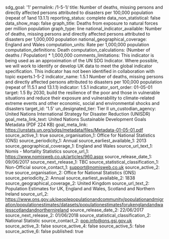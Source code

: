 sdg_goal: '1'
permalink: /1-5-1/
title: Number of deaths, missing persons and directly affected persons attributed to disasters per 100,000 population (repeat of 1and 13.1.1)
reporting_status: complete
data_non_statistical: false
data_show_map: false
graph_title: Deaths from exposure to natural forces per million population
graph_type: line
national_indicator_available: Number of deaths, missing persons and directly affected persons attributed to disasters per 1,000,000 population
national_geographical_coverage: England and Wales
computation_units: Rate per 1,000,000 population
computation_definitions: Death
computation_calculations: (Number of deaths / Population) * 1,000,000
comments_limitations: This indicator is being used as an approximation of the UN SDG Indicator. Where possible, we will work to identify or develop UK data to meet the global indicator specification. This indicator has not been identified in collaboration with topic experts.1-5-2
indicator_name: 1.5.1 Number of deaths, missing persons and directly affected persons attributed to disasters per 100,000 population (repeat of 11.5.1 and 13.1.1)
indicator: 1.5.1
indicator_sort_order: 01-05-01
target: 1.5 By 2030, build the resilience of the poor and those in vulnerable situations and reduce their exposure and vulnerability to climate-related extreme events and other economic, social and environmental shocks and disasters
target_id: '1.5'
un_designated_tier: Tier II
un_custodian_agency: United Nations International Strategy for Disaster Reduction (UNISDR)
goal_meta_link_text: United Nations Sustainable Development Goals Metadata (PDF 224 KB)
goal_meta_link: https://unstats.un.org/sdgs/metadata/files/Metadata-01-05-01.pdf
source_active_1: true
source_organisation_1: Office for National Statistics (ONS)
source_periodicity_1: Annual
source_earliest_available_1: 2013
source_geographical_coverage_1: England and Wales
source_url_text_1: Nomis - Mortality Statistics
source_url_1: https://www.nomisweb.co.uk/articles/960.aspx
source_release_date_1: 09/06/2017
source_next_release_1: TBC
source_statistical_classification_1: Non-Official
source_contact_1: support@nomisweb.co.uk
source_active_2: true
source_organisation_2: Office for National Statistics (ONS)
source_periodicity_2: Annual
source_earliest_available_2: 1838
source_geographical_coverage_2: United Kingdom
source_url_text_2: Population Estimates for UK, England and Wales, Scotland and Northern Ireland
source_url_2: https://www.ons.gov.uk/peoplepopulationandcommunity/populationandmigration/populationestimates/datasets/populationestimatesforukenglandandwalesscotlandandnorthernireland
source_release_date_2: 22/06/2017
source_next_release_2: 01/06/2018
source_statistical_classification_2: National Statistic
source_contact_2: pop.info@ons.gsi.gov.uk
source_active_3: false
source_active_4: false
source_active_5: false
source_active_6: false
published: true